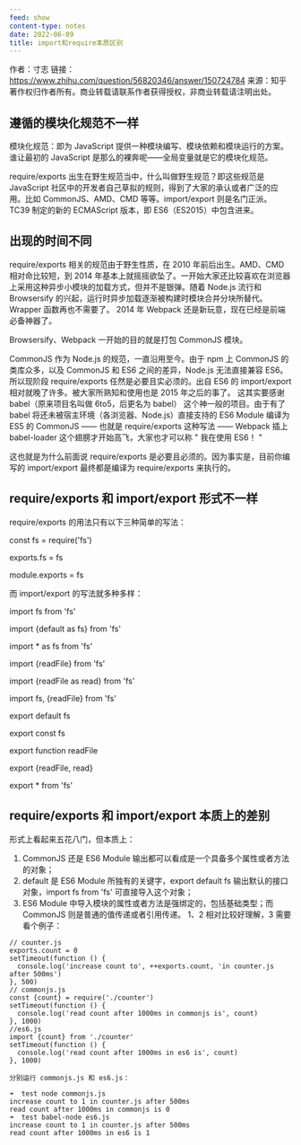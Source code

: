 ```yaml
---
feed: show
content-type: notes
date: 2022-06-09
title: import和require本质区别
---
```


作者：寸志
链接：https://www.zhihu.com/question/56820346/answer/150724784
来源：知乎
著作权归作者所有。商业转载请联系作者获得授权，非商业转载请注明出处。

## 遵循的模块化规范不一样

模块化规范：即为 JavaScript 提供一种模块编写、模块依赖和模块运行的方案。谁让最初的 JavaScript 是那么的裸奔呢——全局变量就是它的模块化规范。

require/exports 出生在野生规范当中，什么叫做野生规范？即这些规范是 JavaScript 社区中的开发者自己草拟的规则，得到了大家的承认或者广泛的应用。比如 CommonJS、AMD、CMD 等等。import/export 则是名门正派。TC39 制定的新的 ECMAScript 版本，即 ES6（ES2015）中包含进来。

## 出现的时间不同

require/exports 相关的规范由于野生性质，在 2010 年前后出生。AMD、CMD 相对命比较短，到 2014 年基本上就摇摇欲坠了。一开始大家还比较喜欢在浏览器上采用这种异步小模块的加载方式，但并不是银弹。随着 Node.js 流行和 Browsersify 的兴起，运行时异步加载逐渐被构建时模块合并分块所替代。Wrapper 函数再也不需要了。 2014 年 Webpack 还是新玩意，现在已经是前端必备神器了。

Browsersify、Webpack 一开始的目的就是打包 CommonJS 模块。

CommonJS 作为 Node.js 的规范，一直沿用至今。由于 npm 上 CommonJS 的类库众多，以及 CommonJS 和 ES6 之间的差异，Node.js 无法直接兼容 ES6。所以现阶段 require/exports 任然是必要且实必须的。出自 ES6 的 import/export 相对就晚了许多。被大家所熟知和使用也是 2015 年之后的事了。 这其实要感谢 babel（原来项目名叫做 6to5，后更名为 babel） 这个神一般的项目。由于有了 babel 将还未被宿主环境（各浏览器、Node.js）直接支持的 ES6 Module 编译为 ES5 的 CommonJS —— 也就是 require/exports 这种写法 —— Webpack 插上 babel-loader 这个翅膀才开始高飞，大家也才可以称 " 我在使用 ES6！ "

这也就是为什么前面说 require/exports 是必要且必须的。因为事实是，目前你编写的 import/export 最终都是编译为 require/exports 来执行的。

## require/exports 和 import/export 形式不一样

require/exports 的用法只有以下三种简单的写法：

const fs = require('fs')

exports.fs = fs

module.exports = fs

而 import/export 的写法就多种多样：

import fs from 'fs'

import {default as fs} from 'fs'

import * as fs from 'fs'

import {readFile} from 'fs'

import {readFile as read} from 'fs'

import fs, {readFile} from 'fs'

export default fs

export const fs

export function readFile

export {readFile, read}

export * from 'fs'

## require/exports 和 import/export 本质上的差别

形式上看起来五花八门，但本质上：
1. CommonJS 还是 ES6 Module 输出都可以看成是一个具备多个属性或者方法的对象；
2. default 是 ES6 Module 所独有的关键字，export default fs 输出默认的接口对象，import fs from 'fs' 可直接导入这个对象；
3. ES6 Module 中导入模块的属性或者方法是强绑定的，包括基础类型；而 CommonJS 则是普通的值传递或者引用传递。
1、2 相对比较好理解，3 需要看个例子：

```
// counter.js
exports.count = 0
setTimeout(function () {
  console.log('increase count to', ++exports.count, 'in counter.js after 500ms')
}, 500)
// commonjs.js
const {count} = require('./counter')
setTimeout(function () {
  console.log('read count after 1000ms in commonjs is', count)
}, 1000)
//es6.js
import {count} from './counter'
setTimeout(function () {
  console.log('read count after 1000ms in es6 is', count)
}, 1000)

分别运行 commonjs.js 和 es6.js：

➜  test node commonjs.js
increase count to 1 in counter.js after 500ms
read count after 1000ms in commonjs is 0
➜  test babel-node es6.js
increase count to 1 in counter.js after 500ms
read count after 1000ms in es6 is 1
```
